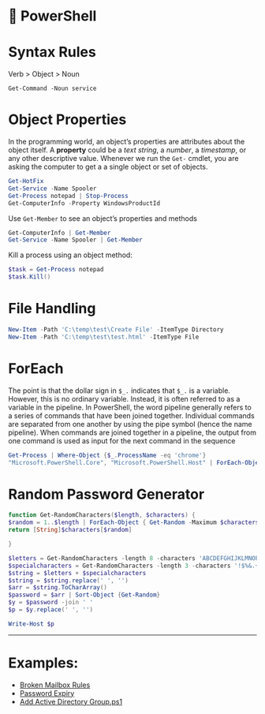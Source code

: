 # 🚀 PowerShell

# Syntax Rules
Verb > Object > Noun

```powershel
Get-Command -Noun service
```

# Object Properties
In the programming world, an object’s properties are attributes about the object itself. A **property** could be a _text string_, a _number_, a _timestamp_, or any other descriptive value.
Whenever we run the `Get-` cmdlet, you are asking the computer to get a a single object or set of objects.

```powershell
Get-HotFix
Get-Service -Name Spooler
Get-Process notepad | Stop-Process
Get-ComputerInfo -Property WindowsProductId
```
Use `Get-Member` to see an object’s properties and methods
```powershell
Get-ComputerInfo | Get-Member
Get-Service -Name Spooler | Get-Member
```
Kill a process using an object method:
```powershell
$task = Get-Process notepad
$task.Kill()
```

# File Handling
```powershell
New-Item -Path 'C:\temp\test\Create File' -ItemType Directory
New-Item -Path 'C:\temp\test\test.html' -ItemType File
```

# ForEach
The point is that the dollar sign in `$_.` indicates that `$_.` is a variable. However, this is no ordinary variable. Instead, it is often referred to as a variable in the pipeline. In PowerShell, the word pipeline generally refers to a series of commands that have been joined together. Individual commands are separated from one another by using the pipe symbol (hence the name pipeline). When commands are joined together in a pipeline, the output from one command is used as input for the next command in the sequence

```powershell
Get-Process | Where-Object {$_.ProcessName -eq 'chrome'}
"Microsoft.PowerShell.Core", "Microsoft.PowerShell.Host" | ForEach-Object {$_.Split(".")}
```
# Random Password Generator
```powershell
function Get-RandomCharacters($length, $characters) {
$random = 1..$length | ForEach-Object { Get-Random -Maximum $characters.length }
return [String]$characters[$random]

}

$letters = Get-RandomCharacters -length 8 -characters 'ABCDEFGHIJKLMNOPQRSTUVWXYZabcdefghiklmnoprstuvwxyz'
$specialcharacters = Get-RandomCharacters -length 3 -characters '!$%&.+'
$string = $letters + $specialcharacters
$string = $string.replace(' ', '')
$arr = $string.ToCharArray()
$password = $arr | Sort-Object {Get-Random}
$y = $password -join ' '
$p = $y.replace(' ', '')

Write-Host $p
```
- - -

# Examples:
* [Broken Mailbox Rules](brokenMailboxRules.ps1)
* [Password Expiry](passwordExpiry.ps1)
* [Add Active Directory Group.ps1](addADGroup.ps1)

